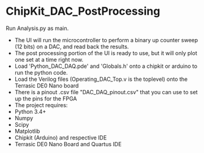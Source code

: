 # ChipKit_DAC_PostProcessing

Run Analysis.py as main.

* The UI will run the microcontroller to perform a binary up counter sweep (12 bits) on a DAC, and read back the results.
* The post processing portion of the UI is ready to use, but it will only plot one set at a time right now.
* Load 'Python_DAC_DAQ.pde' and 'Globals.h' onto a chipkit or arduino to run the python code.
* Load the Verilog files (Operating_DAC_Top.v is the toplevel) onto the Terrasic DE0 Nano board
* There is a pinout .csv file "DAC_DAQ_pinout.csv" that you can use to set up the pins for the FPGA
* The project requires:
* Python 3.4+
* Numpy
* Scipy
* Matplotlib
* Chipkit (Arduino) and respective IDE
* Terrasic DE0 Nano Board and Quartus IDE
